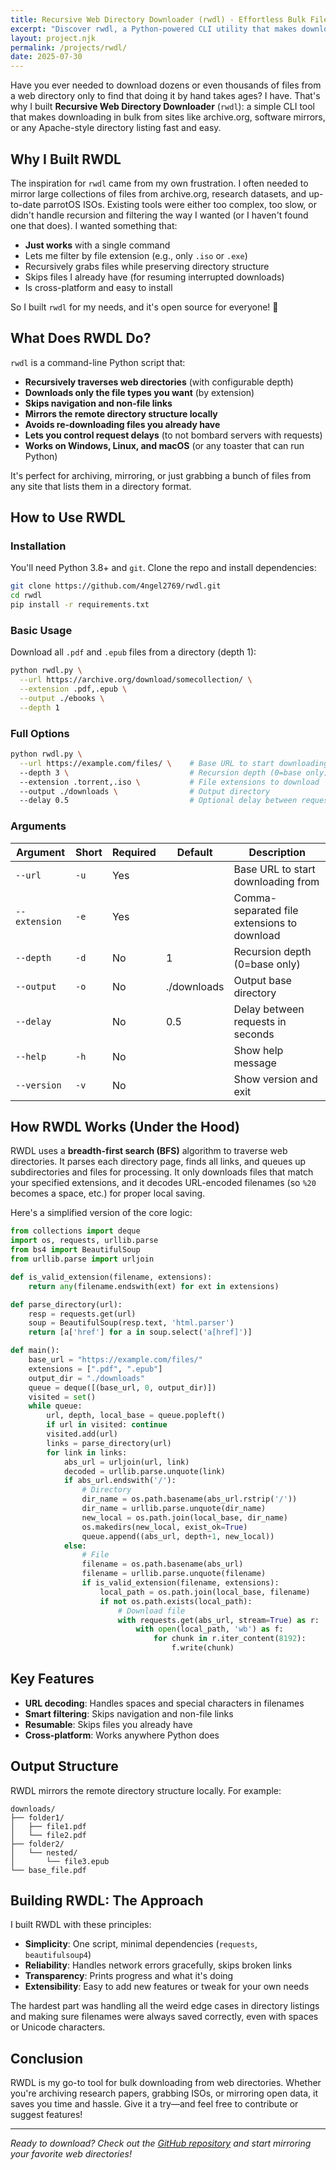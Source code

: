 ```yaml
---
title: Recursive Web Directory Downloader (rwdl) - Effortless Bulk File Downloads
excerpt: "Discover rwdl, a Python-powered CLI utility that makes downloading files from web directories (like archive.org) fast and painless. Learn why it was built, how it works, and how to use it."
layout: project.njk
permalink: /projects/rwdl/
date: 2025-07-30
---
```


Have you ever needed to download dozens or even thousands of files from a web directory only to find that doing it by hand takes ages? I have. That's why I built **Recursive Web Directory Downloader** (`rwdl`): a simple CLI tool that makes downloading in bulk from sites like archive.org, software mirrors, or any Apache-style directory listing fast and easy.

## Why I Built RWDL

The inspiration for `rwdl` came from my own frustration. I often needed to mirror large collections of files from archive.org, research datasets, and up-to-date parrotOS ISOs. Existing tools were either too complex, too slow, or didn't handle recursion and filtering the way I wanted (or I haven't found one that does). I wanted something that:

- **Just works** with a single command
- Lets me filter by file extension (e.g., only `.iso` or `.exe`)
- Recursively grabs files while preserving directory structure
- Skips files I already have (for resuming interrupted downloads)
- Is cross-platform and easy to install

So I built `rwdl` for my needs, and it's open source for everyone! 🎉

## What Does RWDL Do?

`rwdl` is a command-line Python script that:

- **Recursively traverses web directories** (with configurable depth)
- **Downloads only the file types you want** (by extension)
- **Skips navigation and non-file links**
- **Mirrors the remote directory structure locally**
- **Avoids re-downloading files you already have**
- **Lets you control request delays** (to not bombard servers with requests)
- **Works on Windows, Linux, and macOS** (or any toaster that can run Python)

It's perfect for archiving, mirroring, or just grabbing a bunch of files from any site that lists them in a directory format.

## How to Use RWDL

### Installation

You'll need Python 3.8+ and `git`. Clone the repo and install dependencies:

```bash
git clone https://github.com/4ngel2769/rwdl.git
cd rwdl
pip install -r requirements.txt
```

### Basic Usage

Download all `.pdf` and `.epub` files from a directory (depth 1):

```bash
python rwdl.py \
  --url https://archive.org/download/somecollection/ \
  --extension .pdf,.epub \
  --output ./ebooks \
  --depth 1
```

### Full Options

```bash
python rwdl.py \
  --url https://example.com/files/ \    # Base URL to start downloading from
  --depth 3 \                           # Recursion depth (0=base only)
  --extension .torrent,.iso \           # File extensions to download
  --output ./downloads \                # Output directory
  --delay 0.5                           # Optional delay between requests
```

### Arguments

| Argument        | Short | Required | Default     | Description                                 |
|-----------------|-------|----------|-------------|---------------------------------------------|
| `--url`         | `-u`  | Yes      |             | Base URL to start downloading from          |
| `--extension`   | `-e`  | Yes      |             | Comma-separated file extensions to download |
| `--depth`       | `-d`  | No       | 1           | Recursion depth (0=base only)               |
| `--output`      | `-o`  | No       | ./downloads | Output base directory                       |
| `--delay`       |       | No       | 0.5         | Delay between requests in seconds           |
| `--help`        | `-h`  | No       |             | Show help message                           |
| `--version`     | `-v`  | No       |             | Show version and exit                       |

## How RWDL Works (Under the Hood)

RWDL uses a **breadth-first search (BFS)** algorithm to traverse web directories. It parses each directory page, finds all links, and queues up subdirectories and files for processing. It only downloads files that match your specified extensions, and it decodes URL-encoded filenames (so `%20` becomes a space, etc.) for proper local saving.

Here's a simplified version of the core logic:

```python [rwdl.py]
from collections import deque
import os, requests, urllib.parse
from bs4 import BeautifulSoup
from urllib.parse import urljoin

def is_valid_extension(filename, extensions):
    return any(filename.endswith(ext) for ext in extensions)

def parse_directory(url):
    resp = requests.get(url)
    soup = BeautifulSoup(resp.text, 'html.parser')
    return [a['href'] for a in soup.select('a[href]')]

def main():
    base_url = "https://example.com/files/"
    extensions = [".pdf", ".epub"]
    output_dir = "./downloads"
    queue = deque([(base_url, 0, output_dir)])
    visited = set()
    while queue:
        url, depth, local_base = queue.popleft()
        if url in visited: continue
        visited.add(url)
        links = parse_directory(url)
        for link in links:
            abs_url = urljoin(url, link)
            decoded = urllib.parse.unquote(link)
            if abs_url.endswith('/'):
                # Directory
                dir_name = os.path.basename(abs_url.rstrip('/'))
                dir_name = urllib.parse.unquote(dir_name)
                new_local = os.path.join(local_base, dir_name)
                os.makedirs(new_local, exist_ok=True)
                queue.append((abs_url, depth+1, new_local))
            else:
                # File
                filename = os.path.basename(abs_url)
                filename = urllib.parse.unquote(filename)
                if is_valid_extension(filename, extensions):
                    local_path = os.path.join(local_base, filename)
                    if not os.path.exists(local_path):
                        # Download file
                        with requests.get(abs_url, stream=True) as r:
                            with open(local_path, 'wb') as f:
                                for chunk in r.iter_content(8192):
                                    f.write(chunk)
```

## Key Features

- **URL decoding**: Handles spaces and special characters in filenames
- **Smart filtering**: Skips navigation and non-file links
- **Resumable**: Skips files you already have
- **Cross-platform**: Works anywhere Python does

## Output Structure

RWDL mirrors the remote directory structure locally. For example:

```
downloads/
├── folder1/
│   ├── file1.pdf
│   └── file2.pdf
├── folder2/
│   └── nested/
│       └── file3.epub
└── base_file.pdf
```

## Building RWDL: The Approach

I built RWDL with these principles:

- **Simplicity**: One script, minimal dependencies (`requests`, `beautifulsoup4`)
- **Reliability**: Handles network errors gracefully, skips broken links
- **Transparency**: Prints progress and what it's doing
- **Extensibility**: Easy to add new features or tweak for your own needs

The hardest part was handling all the weird edge cases in directory listings and making sure filenames were always saved correctly, even with spaces or Unicode characters.

## Conclusion

RWDL is my go-to tool for bulk downloading from web directories. Whether you're archiving research papers, grabbing ISOs, or mirroring open data, it saves you time and hassle. Give it a try—and feel free to contribute or suggest features!

---

*Ready to download? Check out the [GitHub repository](https://github.com/4ngel2769/rwdl) and start mirroring your favorite web directories!*
